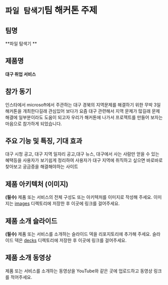 # `파일 탐색기`팀 해커톤 주제

## 팀명

**파일 탐색기 ** 

## 제품명

**대구 취업 서비스** 

## 참가 동기

인스타에서 microsoft에서 주관하는 대구 경북의 지역문제를 해결하기 위한 무박 3일 해커톤을 개최한다길래 관심있어 보다가 요즘 대구 관련해서 지역 문제가 많길래 문제 해결에 일부분이라도 도움이 되고자 우리가 해커톤에 나가서 프로젝트를 만들어 보자는 마음으로 참가하게 되었습니다.

## 주요 기능 및 특징, 기대 효과

대구 시청 공고, 대구 지역 일자리 공고,대구 뉴스, 대구에서 사는 사람만 얻을 수 있는 혜택등을 사용자가 보기쉽게 정리하여 사용자가 대구 지역에 취직하고 싶으면 바로바로 찾아보고 궁금증을 해결해야하는 사이트 

## 제품 아키텍처 (이미지)

**(필수)** 제품 또는 서비스의 전체 구성도 또는 아키텍처를 이미지로 작성해 주세요. 이미지는 [images](./images) 디렉토리에 저장한 후 이곳에 링크를 걸어주세요.

## 제품 소개 슬라이드

**(필수)** 제품 또는 서비스를 소개하는 슬라이드 덱을 리포지토리에 추가해 주세요. 슬라이드 덱은 [decks](./decks) 디렉토리에 저장한 후 이곳에 링크를 걸어주세요.

## 제품 소개 동영상

제품 또는 서비스를 소개하는 동영상을 YouTube와 같은 곳에 업로드하고 동영상 링크를 적어주세요.
